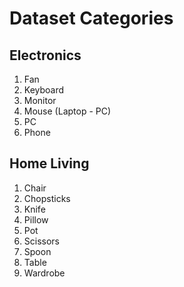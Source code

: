 # Dataset Categories

## Electronics

1. Fan
2. Keyboard
3. Monitor
4. Mouse (Laptop - PC)
5. PC
6. Phone

## Home Living

1. Chair
2. Chopsticks
3. Knife
4. Pillow
5. Pot
6. Scissors
7. Spoon
8. Table
9. Wardrobe
